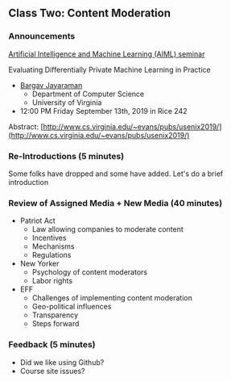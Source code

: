 
## Class Two: Content Moderation

### Announcements

<u>Artificial Intelligence and Machine Learning (AIML) seminar</u>

Evaluating Differentially Private Machine Learning in Practice

-  [Bargav Jayaraman](https://bargavjayaraman.github.io)
    - Department of Computer Science
    - University of Virginia
- 12:00 PM Friday September 13th, 2019 in Rice 242

Abstract: [http://www.cs.virginia.edu/~evans/pubs/usenix2019/](http://www.cs.virginia.edu/~evans/pubs/usenix2019/)

### Re-Introductions (5 minutes)
Some folks have dropped and some have added. Let's do a brief introduction

### Review of Assigned Media + New Media (40 minutes)

- Patriot Act
    - Law allowing companies to moderate content
    - Incentives
    - Mechanisms
    - Regulations
- New Yorker
    - Psychology of content moderators
    - Labor rights
- EFF
    - Challenges of implementing content moderation
    - Geo-political influences
    - Transparency
    - Steps forward

### Feedback (5 minutes)

- Did we like using Github?
- Course site issues?

